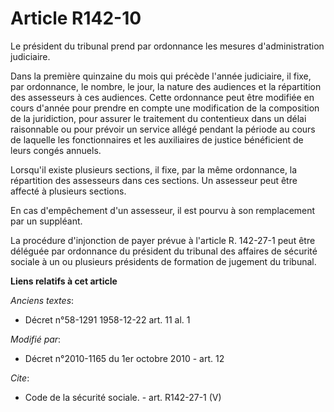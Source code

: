 # Article R142-10

Le président du tribunal prend par ordonnance les mesures d'administration judiciaire. 

Dans la première quinzaine du mois qui précède l'année judiciaire, il fixe, par ordonnance, le nombre, le jour, la nature des
audiences et la répartition des assesseurs à ces audiences. Cette ordonnance peut être modifiée en cours d'année pour prendre
en compte une modification de la composition de la juridiction, pour assurer le traitement du contentieux dans un délai
raisonnable ou pour prévoir un service allégé pendant la période au cours de laquelle les fonctionnaires et les auxiliaires
de justice bénéficient de leurs congés annuels. 

Lorsqu'il existe plusieurs sections, il fixe, par la même ordonnance, la répartition des assesseurs dans ces sections. Un
assesseur peut être affecté à plusieurs sections. 

En cas d'empêchement d'un assesseur, il est pourvu à son remplacement par un suppléant. 

La procédure d'injonction de payer prévue à l'article R. 142-27-1 peut être déléguée par ordonnance du président du tribunal
des affaires de sécurité sociale à un ou plusieurs présidents de formation de jugement du tribunal.

**Liens relatifs à cet article**

_Anciens textes_:

  - Décret n°58-1291 1958-12-22 art. 11 al. 1

_Modifié par_:

  - Décret n°2010-1165 du 1er octobre 2010 - art. 12

_Cite_:

  - Code de la sécurité sociale. - art. R142-27-1 (V)
